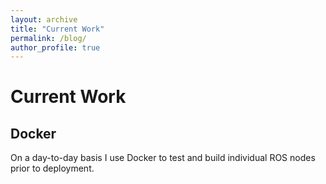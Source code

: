 ```yaml
---
layout: archive
title: "Current Work"
permalink: /blog/
author_profile: true
---
```


# Current Work

## Docker

On a day-to-day basis I use Docker to test and build individual ROS nodes prior to deployment.


